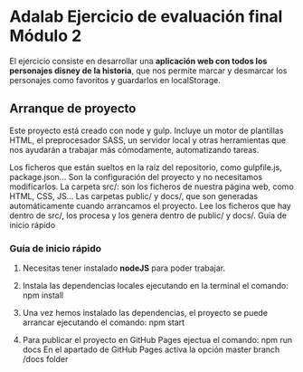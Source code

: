 # Adalab Ejercicio de evaluación final Módulo 2 

El ejercicio consiste en desarrollar una **aplicación web con todos los personajes disney de la historia**, que nos permite marcar y desmarcar los personajes como favoritos y guardarlos en localStorage.

## Arranque de proyecto

Este proyecto está creado con node y gulp. Incluye un motor de plantillas HTML, el preprocesador SASS, un servidor local y otras herramientas que nos ayudarán a trabajar más cómodamente, automatizando tareas.

Los ficheros que están sueltos en la raíz del repositorio, como gulpfile.js, package.json... Son la configuración del proyecto y no necesitamos modificarlos.
La carpeta src/: son los ficheros de nuestra página web, como HTML, CSS, JS...
Las carpetas public/ y docs/, que son generadas automáticamente cuando arrancamos el proyecto. Lee los ficheros que hay dentro de src/, los procesa y los genera dentro de public/ y docs/.
Guía de inicio rápido

### Guía de inicio rápido

1. Necesitas tener instalado **nodeJS** para poder trabajar. 

2. Instala las dependencias locales ejecutando en la terminal el comando:
npm install

3. Una vez hemos instalado las dependencias, el proyecto se puede arrancar ejecutando el comando:
npm start

4. Para publicar el proyecto en GitHub Pages ejectua el comando: 
npm run docs
En el apartado de GitHub Pages activa la opción master branch /docs folder
